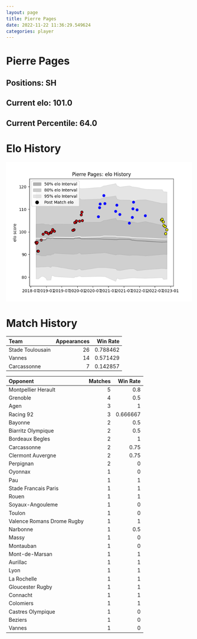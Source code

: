 ```yaml
---  
layout: page  
title: Pierre Pages  
date: 2022-11-22 11:36:29.549624  
categories: player  
---
```

# Pierre Pages

## Positions: SH

## Current elo: 101.0

## Current Percentile: 64.0

# Elo History


![elo history](history_PierrePages.png)
# Match History


| Team             |   Appearances |   Win Rate |
|:-----------------|--------------:|-----------:|
| Stade Toulousain |            26 |   0.788462 |
| Vannes           |            14 |   0.571429 |
| Carcassonne      |             7 |   0.142857 |

| Opponent                   |   Matches |   Win Rate |
|:---------------------------|----------:|-----------:|
| Montpellier Herault        |         5 |   0.8      |
| Grenoble                   |         4 |   0.5      |
| Agen                       |         3 |   1        |
| Racing 92                  |         3 |   0.666667 |
| Bayonne                    |         2 |   0.5      |
| Biarritz Olympique         |         2 |   0.5      |
| Bordeaux Begles            |         2 |   1        |
| Carcassonne                |         2 |   0.75     |
| Clermont Auvergne          |         2 |   0.75     |
| Perpignan                  |         2 |   0        |
| Oyonnax                    |         1 |   0        |
| Pau                        |         1 |   1        |
| Stade Francais Paris       |         1 |   1        |
| Rouen                      |         1 |   1        |
| Soyaux-Angouleme           |         1 |   0        |
| Toulon                     |         1 |   0        |
| Valence Romans Drome Rugby |         1 |   1        |
| Narbonne                   |         1 |   0.5      |
| Massy                      |         1 |   0        |
| Montauban                  |         1 |   0        |
| Mont-de-Marsan             |         1 |   1        |
| Aurillac                   |         1 |   1        |
| Lyon                       |         1 |   1        |
| La Rochelle                |         1 |   1        |
| Gloucester Rugby           |         1 |   1        |
| Connacht                   |         1 |   1        |
| Colomiers                  |         1 |   1        |
| Castres Olympique          |         1 |   0        |
| Beziers                    |         1 |   0        |
| Vannes                     |         1 |   0        |